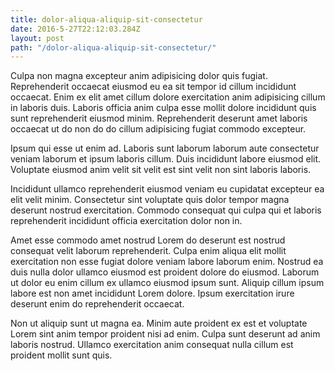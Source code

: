 ```yaml
---
title: dolor-aliqua-aliquip-sit-consectetur
date: 2016-5-27T22:12:03.284Z
layout: post
path: "/dolor-aliqua-aliquip-sit-consectetur/"
---
```


Culpa non magna excepteur anim adipisicing dolor quis fugiat. Reprehenderit occaecat eiusmod eu ea sit tempor id cillum incididunt occaecat. Enim ex elit amet cillum dolore exercitation anim adipisicing cillum in laboris duis. Laboris officia anim culpa esse mollit dolore incididunt quis sunt reprehenderit eiusmod minim. Reprehenderit deserunt amet laboris occaecat ut do non do do cillum adipisicing fugiat commodo excepteur.

Ipsum qui esse ut enim ad. Laboris sunt laborum laborum aute consectetur veniam laborum et ipsum laboris cillum. Duis incididunt labore eiusmod elit. Voluptate eiusmod anim velit sit velit est sint velit non sint laboris laboris.

Incididunt ullamco reprehenderit eiusmod veniam eu cupidatat excepteur ea elit velit minim. Consectetur sint voluptate quis dolor tempor magna deserunt nostrud exercitation. Commodo consequat qui culpa qui et laboris reprehenderit incididunt officia exercitation dolor non in.

Amet esse commodo amet nostrud Lorem do deserunt est nostrud consequat velit laborum reprehenderit. Culpa enim aliqua elit mollit exercitation non esse fugiat dolore veniam labore laborum enim. Nostrud ea duis nulla dolor ullamco eiusmod est proident dolore do eiusmod. Laborum ut dolor eu enim cillum ex ullamco eiusmod ipsum sunt. Aliquip cillum ipsum labore est non amet incididunt Lorem dolore. Ipsum exercitation irure deserunt enim do reprehenderit occaecat.

Non ut aliquip sunt ut magna ea. Minim aute proident ex est et voluptate Lorem sint anim tempor proident nisi ad enim. Culpa sunt deserunt ad anim laboris nostrud. Ullamco exercitation anim consequat nulla cillum est proident mollit sunt quis.